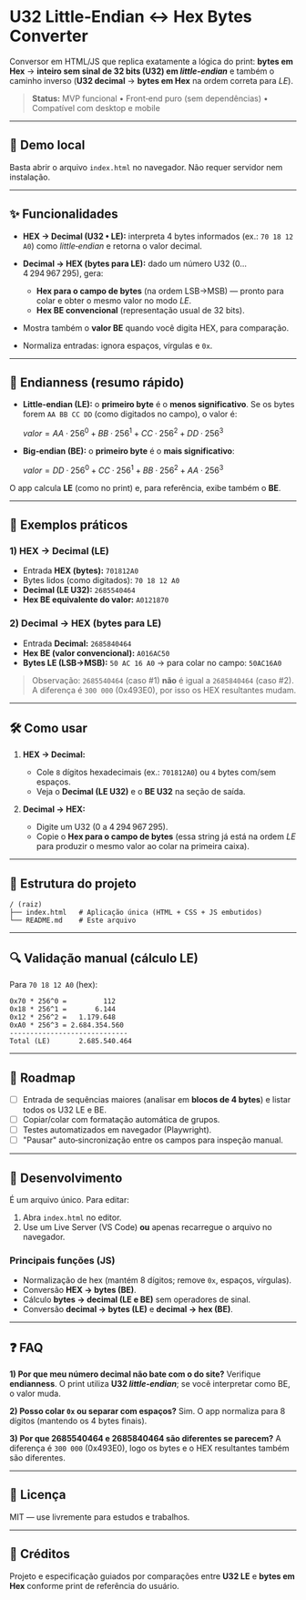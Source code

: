 # U32 Little‑Endian ↔ Hex Bytes Converter

Conversor em HTML/JS que replica exatamente a lógica do print: **bytes em Hex** → **inteiro sem sinal de 32 bits (U32) em *little‑endian*** e também o caminho inverso (**U32 decimal** → **bytes em Hex** na ordem correta para *LE*).

> **Status:** MVP funcional • Front‑end puro (sem dependências) • Compatível com desktop e mobile

---

## 🚀 Demo local

Basta abrir o arquivo `index.html` no navegador. Não requer servidor nem instalação.

---

## ✨ Funcionalidades

* **HEX → Decimal (U32 • LE):** interpreta 4 bytes informados (ex.: `70 18 12 A0`) como *little‑endian* e retorna o valor decimal.
* **Decimal → HEX (bytes para LE):** dado um número U32 (0…4 294 967 295), gera:

  * **Hex para o campo de bytes** (na ordem LSB→MSB) — pronto para colar e obter o mesmo valor no modo *LE*.
  * **Hex BE convencional** (representação usual de 32 bits).
* Mostra também o **valor BE** quando você digita HEX, para comparação.
* Normaliza entradas: ignora espaços, vírgulas e `0x`.

---

## 🧠 Endianness (resumo rápido)

* **Little‑endian (LE):** o **primeiro byte** é o **menos significativo**. Se os bytes forem `AA BB CC DD` (como digitados no campo), o valor é:

  $valor = AA·256^0 + BB·256^1 + CC·256^2 + DD·256^3$

* **Big‑endian (BE):** o **primeiro byte** é o **mais significativo**:

  $valor = DD·256^0 + CC·256^1 + BB·256^2 + AA·256^3$

O app calcula **LE** (como no print) e, para referência, exibe também o **BE**.

---

## 🧪 Exemplos práticos

### 1) HEX → Decimal (LE)

* Entrada **HEX (bytes):** `701812A0`
* Bytes lidos (como digitados): `70 18 12 A0`
* **Decimal (LE U32):** `2685540464`
* **Hex BE equivalente do valor:** `A0121870`

### 2) Decimal → HEX (bytes para LE)

* Entrada **Decimal:** `2685840464`
* **Hex BE (valor convencional):** `A016AC50`
* **Bytes LE (LSB→MSB):** `50 AC 16 A0`  → para colar no campo: `50AC16A0`

> Observação: `2685540464` (caso #1) **não** é igual a `2685840464` (caso #2). A diferença é `300 000` (0x493E0), por isso os HEX resultantes mudam.

---

## 🛠️ Como usar

1. **HEX → Decimal:**

   * Cole `8` dígitos hexadecimais (ex.: `701812A0`) ou `4` bytes com/sem espaços.
   * Veja o **Decimal (LE U32)** e o **BE U32** na seção de saída.
2. **Decimal → HEX:**

   * Digite um U32 (0 a 4 294 967 295).
   * Copie o **Hex para o campo de bytes** (essa string já está na ordem *LE* para produzir o mesmo valor ao colar na primeira caixa).

---

## 📂 Estrutura do projeto

```
/ (raiz)
├── index.html   # Aplicação única (HTML + CSS + JS embutidos)
└── README.md    # Este arquivo
```

---

## 🔍 Validação manual (cálculo LE)

Para `70 18 12 A0` (hex):

```
0x70 * 256^0 =         112
0x18 * 256^1 =       6.144
0x12 * 256^2 =   1.179.648
0xA0 * 256^3 = 2.684.354.560
-----------------------------
Total (LE)       2.685.540.464
```

---

## 🧩 Roadmap

* [ ] Entrada de sequências maiores (analisar em **blocos de 4 bytes**) e listar todos os U32 LE e BE.
* [ ] Copiar/colar com formatação automática de grupos.
* [ ] Testes automatizados em navegador (Playwright).
* [ ] "Pausar" auto‑sincronização entre os campos para inspeção manual.

---

## 🤖 Desenvolvimento

É um arquivo único. Para editar:

1. Abra `index.html` no editor.
2. Use um Live Server (VS Code) **ou** apenas recarregue o arquivo no navegador.

### Principais funções (JS)

* Normalização de hex (mantém 8 dígitos; remove `0x`, espaços, vírgulas).
* Conversão **HEX → bytes (BE)**.
* Cálculo **bytes → decimal (LE e BE)** sem operadores de sinal.
* Conversão **decimal → bytes (LE)** e **decimal → hex (BE)**.

---

## ❓ FAQ

**1) Por que meu número decimal não bate com o do site?**
Verifique **endianness**. O print utiliza **U32 *little‑endian***; se você interpretar como BE, o valor muda.

**2) Posso colar `0x` ou separar com espaços?**
Sim. O app normaliza para 8 dígitos (mantendo os 4 bytes finais).

**3) Por que 2685540464 e 2685840464 são diferentes se parecem?**
A diferença é `300 000` (0x493E0), logo os bytes e o HEX resultantes também são diferentes.

---

## 📝 Licença

MIT — use livremente para estudos e trabalhos.

---

## 📎 Créditos

Projeto e especificação guiados por comparações entre **U32 LE** e **bytes em Hex** conforme print de referência do usuário.
